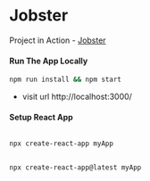 # Jobster

Project in Action - [Jobster](https://redux-toolkit-jobster.netlify.app/)

#### Run The App Locally

```sh
npm run install && npm start
```

- visit url http://localhost:3000/

#### Setup React App

```sh

npx create-react-app myApp

```

```sh

npx create-react-app@latest myApp

```
